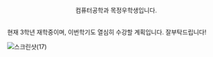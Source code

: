 <center>컴퓨터공학과 목정우학생입니다.</center>

<br>현재 3학년 재학중이며, 이번학기도 열심히 수강할 계획입니다. 잘부탁드립니다!</br>




![스크린샷(17)](https://github.com/cow1011/cow1011/assets/57364345/5b7284ff-78d8-4a3a-8a39-5ee9cdbbdaae)
